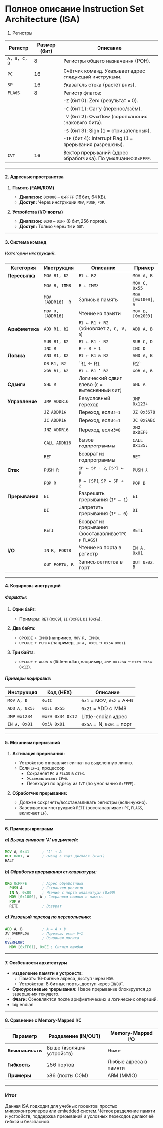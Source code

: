 # Полное описание Instruction Set Architecture (ISA)

1. Регистры


| Регистр | Размер (бит) | Описание                                                                                         |
| -------------- | --------------------- | -------------------------------------------------------------------------------------------------------- |
| `A, B, C, D`   | 8                     | Регистры общего назначения (РОН).                                             |
| `PC`           | 16                    | Счётчик команд. Указывает адрес следующей инструкции.      |
| `SP`           | 16                    | Указатель стека (растёт вниз).                                                   |
| `FLAGS`        | 8                     | Регистр флагов:                                                                             |
|                |                       | -`Z` (бит 0): Zero (результат = 0).                                                          |
|                |                       | -`C` (бит 1): Carry (перенос/заём).                                                        |
|                |                       | -`V` (бит 2): Overflow (переполнение знакового бита).                        |
|                |                       | -`S` (бит 3): Sign (1 = отрицательный).                                                  |
|                |                       | -`IF` (бит 4): Interrupt Flag (1 = прерывания разрешены).                          |
| `IVT`          | 16                    | Вектор прерываний (адрес обработчика). По умолчанию:`0xFFFE`. |

---

#### **2. Адресные пространства**

1. **Память (RAM/ROM)**

   - **Диапазон:** `0x0000` – `0xFFFF` (16 бит, 64 КБ).
   - **Доступ:** Через инструкции `MOV`, `PUSH`, `POP`.
2. **Устройства (I/O-порты)**

   - **Диапазон:** `0x00` – `0xFF` (8 бит, 256 портов).
   - **Доступ:** Только через `IN` и `OUT`.

---

#### **3. Система команд**

##### **Категории инструкций:**


| Категория       | Инструкция | Описание                                                                         | Пример      |
| ------------------------ | -------------------- | ---------------------------------------------------------------------------------------- | ----------------- |
| **Пересылка**   | `MOV R1, R2`         | `R1 ← R2`                                                                               | `MOV A, B`        |
|                          | `MOV R, IMM8`        | `R ← IMM8`                                                                              | `MOV C, 0x55`     |
|                          | `MOV [ADDR16], R`    | Запись в память                                                             | `MOV [0x1000], A` |
|                          | `MOV R, [ADDR16]`    | Чтение из памяти                                                           | `MOV B, [0x2000]` |
| **Арифметика** | `ADD R1, R2`         | `R1 ← R1 + R2` (обновляет `Z, C, V, S`)                                        | `ADD A, B`        |
|                          | `SUB R1, R2`         | `R1 ← R1 - R2`                                                                          | `SUB C, D`        |
|                          | `INC R`              | `R ← R + 1`                                                                             | `INC D`           |
| **Логика**         | `AND R1, R2`         | `R1 ← R1 & R2`                                                                          | `AND A, B`        |
|                          | `OR R1, R2`          | `R1 ← R1                                                                                | R2`               |
|                          | `XOR R1, R2`         | `R1 ← R1 ^ R2`                                                                          | `XOR A, B`        |
| **Сдвиги**         | `SHL R`              | Логический сдвиг влево (`C` = вытесненный бит)         | `SHL A`           |
| **Управление** | `JMP ADDR16`         | Безусловный переход                                                    | `JMP 0x1234`      |
|                          | `JZ ADDR16`          | Переход, если`Z=1`                                                            | `JZ 0x5678`       |
|                          | `JC ADDR16`          | Переход, если`C=1`                                                            | `JC 0x9ABC`       |
|                          | `JNZ ADDR16`         | Переход, если`Z=0`                                                            | `JNZ 0xDEF0`      |
|                          | `CALL ADDR16`        | Вызов подпрограммы                                                      | `CALL 0x1357`     |
|                          | `RET`                | Возврат из подпрограммы                                             | `RET`             |
| **Стек**             | `PUSH R`             | `SP ← SP - 2`, `[SP] ← R`                                                              | `PUSH A`          |
|                          | `POP R`              | `R ← [SP]`, `SP ← SP + 2`                                                              | `POP B`           |
| **Прерывания** | `EI`                 | Разрешить прерывания (`IF ← 1`)                                      | `EI`              |
|                          | `DI`                 | Запретить прерывания (`IF ← 0`)                                      | `DI`              |
|                          | `RETI`               | Возврат из прерывания (восстанавливает`PC` и `FLAGS`) | `RETI`            |
| **I/O**                  | `IN R, PORT8`        | Чтение из порта в регистр                                           | `IN A, 0x01`      |
|                          | `OUT PORT8, R`       | Запись регистра в порт                                                | `OUT 0x02, B`     |

---

#### **4. Кодировка инструкций**

##### **Форматы:**

1. **Один байт:**

   - Примеры: `RET` (`0xC9`), `EI` (`0xFB`), `DI` (`0xFA`).
2. **Два байта:**

   - `OPCODE + IMM8` (например, `MOV R, IMM8`).
   - `OPCODE + PORT8` (например, `IN A, 0x01` → `0x5A 0x01`).
3. **Три байта:**

   - `OPCODE + ADDR16` (little-endian, например, `JMP 0x1234` → `0xE9 0x34 0x12`).

##### **Примеры кодировки:**


| Инструкция | Код (HEX)     | Описание               |
| -------------------- | ---------------- | ------------------------------ |
| `MOV A, B`           | `0x12`           | `0x1` = MOV, `0x2` = A←B      |
| `ADD A, 0x55`        | `0x21 0x55`      | `0x21` = ADD с IMM8           |
| `JMP 0x1234`         | `0xE9 0x34 0x12` | Little-endian адрес       |
| `IN A, 0x01`         | `0x5A 0x01`      | `0x5A` = IN, `0x01` = порт |

---

#### **5. Механизм прерываний**

1. **Активация прерывания:**

   - Устройство отправляет сигнал на выделенную линию.
   - Если `IF=1`, процессор:
     - Сохраняет `PC` и `FLAGS` в стек.
     - Устанавливает `IF=0`.
     - Переходит по адресу из `IVT` (по умолчанию `0xFFFE`).
2. **Обработчик прерывания:**

   - Должен сохранять/восстанавливать регистры (если нужно).
   - Завершается инструкцией `RETI` (восстанавливает `PC`, `FLAGS`, включает `IF`).

---

#### **6. Примеры программ**

##### **a) Вывод символа 'A' на дисплей:**

```asm
MOV A, 0x41      ; 'A' → A
OUT 0x01, A      ; Вывод в порт дисплея (0x01)
HALT
```

##### **b) Обработка прерывания от клавиатуры:**

```asm
ORG 0xFFFE       ; Адрес обработчика
  PUSH A         ; Сохраняем регистр
  IN A, 0x00     ; Чтение с порта клавиатуры (0x00)
  MOV [0x1000], A ; Сохраняем символ в память
  POP A  
  RETI           ; Возврат
```

##### **c) Условный переход по переполнению:**

```asm
ADD A, B         ; A = A + B
JV OVERFLOW      ; Переход, если V=1
...              ; Основная логика
OVERFLOW:
  MOV [0xFF01], 0xEE ; Сигнал ошибки
```

---

#### **7. Особенности архитектуры**

- **Разделение памяти и устройств:**
  - Память: 16-битные адреса, доступ через `MOV`.
  - Устройства: 8-битные порты, доступ через `IN`/`OUT`.
- **Одноуровневые прерывания:** Новое прерывание блокируется до завершения текущего.
- **Флаги:** Обновляются после арифметических и логических операций.
- big endian

---

#### **8. Сравнение с Memory-Mapped I/O**


| Параметр             | **Разделение (IN/OUT)**              | **Memory-Mapped I/O**                   |
| ---------------------------- | ---------------------------------------------- | --------------------------------------- |
| **Безопасность** | Выше (изоляция устройств) | Ниже                                |
| **Гибкость**         | 256 портов                               | Любые адреса в памяти |
| **Примеры**           | x86 (порты COM)                           | ARM (MMIO)                              |

---

### **Итог**

Данная ISA подходит для учебных проектов, простых микроконтроллеров или embedded-систем. Чёткое разделение памяти и устройств, поддержка прерываний и условных переходов делают её гибкой и безопасной.
